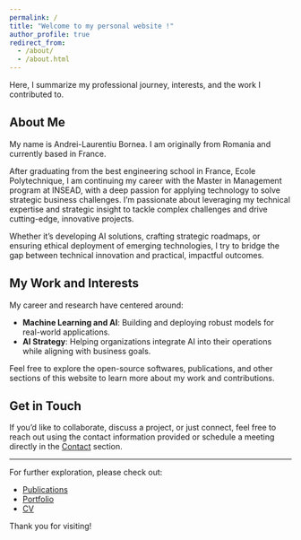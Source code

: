 ```yaml
---
permalink: /
title: "Welcome to my personal website !"
author_profile: true
redirect_from: 
  - /about/
  - /about.html
---
```


Here, I summarize my professional journey, interests, and the work I contributed to. 

## About Me
My name is Andrei-Laurentiu Bornea. I am originally from Romania and currently based in France. 

After graduating from the best engineering school in France, Ecole Polytechnique, I am continuing my career with the Master in Management program at INSEAD, with a deep passion for applying technology to solve strategic business challenges. I’m passionate about leveraging my technical expertise and strategic insight to tackle complex challenges and drive cutting-edge, innovative projects.

Whether it’s developing AI solutions, crafting strategic roadmaps, or ensuring ethical deployment of emerging technologies, I try to bridge the gap between technical innovation and practical, impactful outcomes.

## My Work and Interests
My career and research have centered around:
- **Machine Learning and AI**: Building and deploying robust models for real-world applications.
- **AI Strategy**: Helping organizations integrate AI into their operations while aligning with business goals.

Feel free to explore the open-source softwares, publications, and other sections of this website to learn more about my work and contributions.

## Get in Touch
If you’d like to collaborate, discuss a project, or just connect, feel free to reach out using the contact information provided or schedule a meeting directly in the [Contact](/Contact/) section.

---

For further exploration, please check out:
- [Publications](/publications/)
- [Portfolio](/portfolio/)
- [CV](/cv/)

Thank you for visiting!

